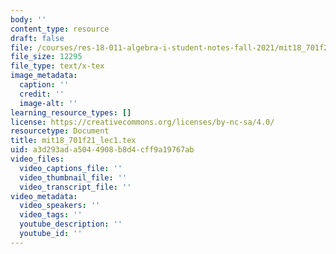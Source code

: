```yaml
---
body: ''
content_type: resource
draft: false
file: /courses/res-18-011-algebra-i-student-notes-fall-2021/mit18_701f21_lec1.tex
file_size: 12295
file_type: text/x-tex
image_metadata:
  caption: ''
  credit: ''
  image-alt: ''
learning_resource_types: []
license: https://creativecommons.org/licenses/by-nc-sa/4.0/
resourcetype: Document
title: mit18_701f21_lec1.tex
uid: a3d293ad-a504-4908-b8d4-cff9a19767ab
video_files:
  video_captions_file: ''
  video_thumbnail_file: ''
  video_transcript_file: ''
video_metadata:
  video_speakers: ''
  video_tags: ''
  youtube_description: ''
  youtube_id: ''
---
```


